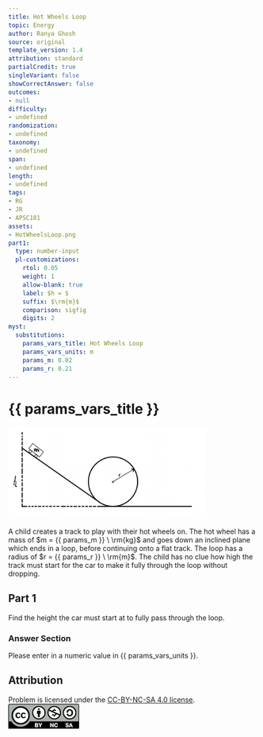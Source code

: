 ```yaml
---
title: Hot Wheels Loop
topic: Energy
author: Ranya Ghosh
source: original
template_version: 1.4
attribution: standard
partialCredit: true
singleVariant: false
showCorrectAnswer: false
outcomes:
- null
difficulty:
- undefined
randomization:
- undefined
taxonomy:
- undefined
span:
- undefined
length:
- undefined
tags:
- RG
- JR
- APSC181
assets:
- HotWheelsLoop.png
part1:
  type: number-input
  pl-customizations:
    rtol: 0.05
    weight: 1
    allow-blank: true
    label: $h = $
    suffix: $\rm{m}$
    comparison: sigfig
    digits: 2
myst:
  substitutions:
    params_vars_title: Hot Wheels Loop
    params_vars_units: m
    params_m: 0.02
    params_r: 0.21
---
```

# {{ params_vars_title }}
<img src="HotWheelsLoop.png" width=400>

A child creates a track to play with their hot wheels on. The hot wheel has a mass of $m = {{ params_m }} \ \rm{kg}$ and goes down an inclined plane which ends in a loop, before continuing onto a flat track. The loop has a radius of $r = {{ params_r }} \ \rm{m}$. The child has no clue how high the track must start for the car to make it fully through the loop without dropping.

## Part 1

Find the height the car must start at to fully pass through the loop.

### Answer Section

Please enter in a numeric value in {{ params_vars_units }}.

## Attribution

Problem is licensed under the [CC-BY-NC-SA 4.0 license](https://creativecommons.org/licenses/by-nc-sa/4.0/).<br> ![The Creative Commons 4.0 license requiring attribution-BY, non-commercial-NC, and share-alike-SA license.](https://raw.githubusercontent.com/firasm/bits/master/by-nc-sa.png)